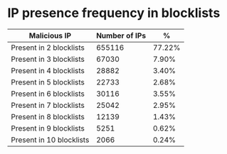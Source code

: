 # IP presence frequency in blocklists
| Malicious IP | Number of IPs | % |
|----|----|----|
| Present in 2 blocklists | 655116 | 77.22% |
| Present in 3 blocklists | 67030 | 7.90% |
| Present in 4 blocklists | 28882 | 3.40% |
| Present in 5 blocklists | 22733 | 2.68% |
| Present in 6 blocklists | 30116 | 3.55% |
| Present in 7 blocklists | 25042 | 2.95% |
| Present in 8 blocklists | 12139 | 1.43% |
| Present in 9 blocklists | 5251 | 0.62% |
| Present in 10 blocklists | 2066 | 0.24% |
